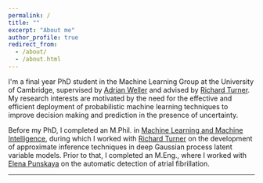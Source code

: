 ```yaml
---
permalink: /
title: ""
excerpt: "About me"
author_profile: true
redirect_from: 
  - /about/
  - /about.html
---
```


I'm a final year PhD student in the Machine Learning Group at the University of Cambridge, supervised by [Adrian Weller](http://mlg.eng.cam.ac.uk/adrian/) and advised by [Richard Turner](http://www.eng.cam.ac.uk/profiles/ret26). My research interests are motivated by the need for the effective and efficient deployment of probabilistic machine learning techniques to improve decision making and prediction in the presence of uncertainty.

Before my PhD, I completed an M.Phil. in [Machine Learning and Machine Intelligence](https://www.mlmi.eng.cam.ac.uk), during which I worked with [Richard Turner](http://www.eng.cam.ac.uk/profiles/ret26) on the development of approximate inference techniques in deep Gaussian process latent variable models. Prior to that, I completed an M.Eng., where I worked with [Elena Punskaya](https://www.christs.cam.ac.uk/person/dr-elena-punskaya) on the automatic detection of atrial fibrillation.

----


